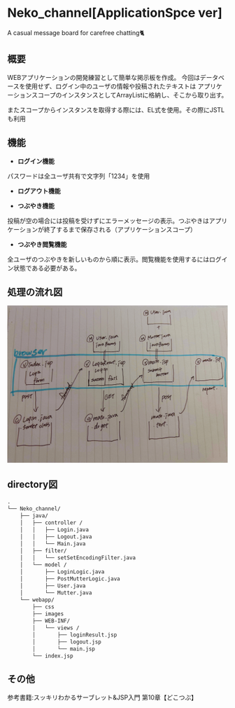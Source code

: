 # Neko_channel[ApplicationSpce ver]
A casual message board for carefree chatting🐈

## 概要
WEBアプリケーションの開発練習として簡単な掲示板を作成。
今回はデータベースを使用せず、ログイン中のユーザの情報や投稿されたテキストは
アプリケーションスコープのインスタンスとしてArrayListに格納し、そこから取り出す。

またスコープからインスタンスを取得する際には、EL式を使用。その際にJSTLも利用

## 機能
- **ログイン機能**

パスワードは全ユーザ共有で文字列「1234」を使用

- **ログアウト機能**

- **つぶやき機能**

投稿が空の場合には投稿を受けずにエラーメッセージの表示。つぶやきはアプリケーションが終了するまで保存される（アプリケーションスコープ）

- **つぶやき閲覧機能**

全ユーザのつぶやきを新しいものから順に表示。閲覧機能を使用するにはログイン状態である必要がある。

## 処理の流れ図
![Neko_channel_diagram](https://github.com/Mmmmjp/Neko_channel/blob/main/images/nekochannel_diagram.jpg)

## directory図
```
.
└── Neko_channel/
    ├── java/
    │   ├── controller /
    │   │   ├── Login.java
    │   │   ├── Logout.java
    │   │   └── Main.java
    │   ├── filter/
    │   │   └── setSetEncodingFilter.java
    │   └── model /
    │       ├── LoginLogic.java
    │       ├── PostMutterLogic.java
    │       ├── User.java
    │       └── Mutter.java
    └── webapp/
        ├── css
        ├── images
        ├── WEB-INF/
        │   └── views /
        │       ├── loginResult.jsp
        │       ├── logout.jsp
        │       └── main.jsp
        └── index.jsp
```

## その他
参考書籍:スッキリわかるサーブレット&JSP入門
第10章【どこつぶ】
